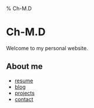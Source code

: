 % Ch-M.D

Ch-M.D
======

Welcome to my personal website.

About me
--------

* [resume](//resume.chmd.fr)
* [blog](//blog.chmd.fr)
* [projects](https://github.com/chmduquesne)
* [contact](//contact.vcf)
